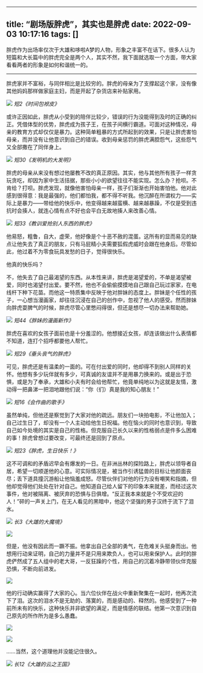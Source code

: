 
---
title: “剧场版胖虎”，其实也是胖虎
date: 2022-09-03 10:17:16
tags: []
---


胖虎作为出场率仅次于大雄和哆啦A梦的人物，形象之丰富不在话下。很多人认为短篇和大长篇中的胖虎完全是两个人，其实不然，我下面就选取一个方面，带大家看看两者的形象是如何和谐统一的。

---

胖虎家并不富裕，与同伴相比是比较穷的。胖虎的母亲为了支撑起这个家，没有像其他妈妈那样做家庭主妇，而是开起了杂货店来补贴家用。

![](https://picx.zhimg.com/80/v2-d88cc4d3930e660672850ba7702bf24c_1440w.jpg?source=c8b7c179)
_短2《时间包袱皮》_

或许正因如此，胖虎从小受到的陪伴比较少，错误的行为没能得到及时的正确的纠正。凭借体型的优势，胖虎成为孩子王，在孩子间横行霸道。可面对这种情况，母亲的教育方式却仅仅是暴力。这种简单粗暴的方式所起到的效果，只是让胖虎害怕母亲，而并没有让他意识到自己的错误。收到母亲惩罚的胖虎满腔怨气，这些怨气又全部撒在了同伴身上。

![](https://pic1.zhimg.com/80/v2-f397f8767efeef24b47d483c68ff2a1f_1440w.jpg?source=c8b7c179)
_短30《发明机的大发明》_

胖虎的母亲从来没有想过他屡教不改的真正原因。其实，他与其他所有孩子一样贪玩贪吃，却因为家中生活拮据，那些小小的欲望往往不能实现。怎么办？抢呗。不肯给？打呗。胖虎发现，就像他害怕母亲一样，孩子们渐渐也开始害怕他。他对此感到很得意：我是最强的，他们都怕我，都不得不听我。他沉醉在所谓权力——实际上是暴力——带给他的快乐中，他变得越来越蛮横、越来越暴躁，不仅是受到违抗时会揍人，就连心情有点不好也会平白无故地揍人来改善心情。

![](https://picx.zhimg.com/80/v2-21d7ec9f8ef72a7cb2439c7a46d32109_1440w.jpg?source=c8b7c179)
_短33《教训爱抢别人东西的胖虎》_

他易怒，粗鲁，自大，虚荣，他好像是个十恶不赦的混蛋。这所有的显而易见的缺点让他失去了真正的朋友，只有马屁精小夫需要狐假虎威时会跟在他身后。尽管如此，他过着不为零食玩具发愁的日子，觉得很快乐。

他真的快乐吗？

不，他失去了自己最渴望的东西。从本性来讲，胖虎是渴望爱的，不单是渴望被爱，同时也渴望付出爱。要不然，他也不会偷偷摸摸地自己跟自己玩过家家，在电线杆下种下花苗。而他这一特质集中反映于他对胖妹的态度上。胖妹是个任性的孩子，一心想当漫画家，却往往沉浸在自己的创作中，忽视了他人的感受。然而胖妹向胖虎耍脾气的时候，胖虎尽管心里憋闷得很，但还是想尽一切办法来帮助她。

![](https://pic1.zhimg.com/80/v2-b621da74049c6a482c7173c55878bf73_1440w.jpg?source=c8b7c179)
_短44《胖妹的漫画新作》_

胖虎在喜欢的女孩子面前也是十分羞涩的。他想接近女孩，却连该做出什么表情都不知道，连打个招呼都要他人帮忙。

![](https://pic1.zhimg.com/80/v2-55a10cc71094e416e88c6a796e750dc0_1440w.jpg?source=c8b7c179)
_短29《垂头丧气的胖虎》_

可见，胖虎还是有温柔的一面的。可在付出爱的同时，他却得不到别人同样的关怀。他想有多少玩伴就有多少，可真诚的友谊并不是用暴力换来的。或是出于恐惧，或是为了奉承，大雄和小夫有时会给他帮忙，他竟单纯地以为这就是友情，激动得一把鼻涕一把泪地跟他们说：“你（们）真是我的知心朋友！”

![](https://pic2.zhimg.com/80/v2-4e2acafedd8219ebb6fea81fc083ad55_1440w.jpg?source=c8b7c179)
_短16《会作曲的歌手》_

虽然单纯，但他还是察觉到了大家对他的疏远。朋友们一块拍电影，不让他加入；自己过生日了，却没有一个人主动给他生日祝福。他在恼火的同时也意识到，导致自己如今处境的其实是自己的性格。但克服自己长久以来的性格弱点是件多么困难的事！胖虎曾想过要改变，可最终还是回到了原点。

![](https://pica.zhimg.com/80/v2-1693f4299eda8aafd455c6dbfc68c908_1440w.jpg?source=c8b7c179)
_短23《胖虎，生日快乐！》_

这不可调和的矛盾迟早会有爆发的一日。在非洲丛林的探险路上，胖虎以领导者自居，希望一切顺遂他的心意。可实际情况是，被当作引诱猛兽的目标让他颜面丧尽；丢下道具撞沉游船让他恼羞成怒。尽管伙伴们对他的行为没有嘲笑和指摘，但他却觉得他们处处在针对自己。他知道自己给人留下的印象本来就差，而经过这次事件，他对被隔离、被厌弃的恐惧与日俱增。“反正我本来就是个不受欢迎的人！”砰的一声关上门，在无人看见的黑暗中，他这个坚强的男子汉终于流下了泪水。

![](https://pic1.zhimg.com/80/v2-5f9e98a742f2c5899c18323ed4616ece_1440w.jpg?source=c8b7c179)
_长3《大雄的大魔境》_

![](https://pic4.zhimg.com/80/v2-c478cf12a2e8ec4a997e324c2187fb2b_1440w.jpg?source=c8b7c179)

但是，他没有因此而一蹶不振。他拿出自己全部的勇气，在危难关头挺身而出。他想用行动来证明，自己的力量并不是只用来欺负人，也可以用来保护人。此时的胖虎俨然成了五人组中的老大哥，一反狂躁的个性，用自己的沉着冷静带领伙伴克服恐惧，不断向前进发。

![](https://pic3.zhimg.com/80/v2-075f1322744ce31a745c501978d703f0_1440w.jpg?source=c8b7c179)

他的行动确实赢得了大家的心。当六位伙伴在战火中重新聚集在一起时，他再次流下了泪。这次的泪水不是无助的、落寞的，而是感动的、释然的。他感受到了一种前所未有的快乐，这种快乐并非欲望的满足，而是情感的联结。他第一次意识到自己原先的所作所为是多么愚蠢。

![](https://picx.zhimg.com/80/v2-51ab7aee1087a917d69f8dc60fec117d_1440w.jpg?source=c8b7c179)

![](https://pic1.zhimg.com/80/v2-cc586546362f28860978ed9d531ee2a1_1440w.jpg?source=c8b7c179)

……当然，这个道理他并没能记住很久。

![](https://picx.zhimg.com/80/v2-a13f61642c0b07aa7ddb60321e2f1247_1440w.jpg?source=c8b7c179)
_长12《大雄的云之王国》_